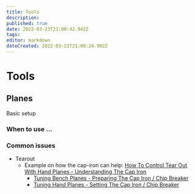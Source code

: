 ```yaml
---
title: Tools
description: 
published: true
date: 2022-03-23T21:00:42.942Z
tags: 
editor: markdown
dateCreated: 2022-03-23T21:00:24.902Z
---
```


# Tools

## Planes

Basic setup

### When to use ...

### Common issues

* Tearout
  * Example on how the cap-iron can help: [How To Control Tear Out With Hand Planes - Understanding The Cap Iron](https://www.youtube.com/watch?v=1bhh6kxXZOQ)
    * [Tuning Bench Planes - Preparing The Cap Iron / Chip Breaker](https://www.youtube.com/watch?v=fVfJxDFNinc)
    * [Tuning Hand Planes - Setting The Cap Iron / Chip Breaker](https://www.youtube.com/watch?v=xmDVa5cxq8w)

